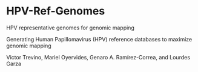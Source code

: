 # HPV-Ref-Genomes
HPV representative genomes for genomic mapping

Generating Human Papillomavirus (HPV) reference databases to maximize genomic mapping

Victor Trevino, Mariel Oyervides, Genaro A. Ramírez-Correa, and Lourdes Garza
